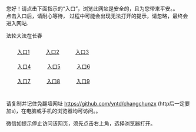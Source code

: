 您好！请点击下面指示的“入口”，浏览此网站是安全的，且为您带来平安。。 <br/>
点击入口后，请耐心等待， 过程中可能会出现无法打开的提示，请忽略，最终会进入网站. </br>

法轮大法在长春<br/>
<div style="padding:10px"><a style="margin:20px" target="_blank" href="https://d2mb5nqso6wv1g.cloudfront.net/2Qpsp?bzaevk" id="ccLink1" rel="nofollow">入口1</a> <a target="_blank" style="margin:20px" href="https://d1spqd0w36pgzb.cloudfront.net/2Qpsp?vdeyduw" id="ccLink2" rel="nofollow">入口2</a> <a style="margin:20px" target="_blank" href="https://d1psihebo7b68d.cloudfront.net/2Qpsp?kjbhpfd" id="ccLink3" rel="nofollow">入口3</a></div>

<div style="padding:10px" ><a style="margin:20px" target="_blank" href="https://d2mb5nqso6wv1g.cloudfront.net/2Qpsp?bzaevk" id="ccLink4" rel="nofollow">入口4</a> <a style="margin:20px" href="https://d1spqd0w36pgzb.cloudfront.net/2Qpsp?vdeyduw" target="_blank" id="ccLink5" rel="nofollow">入口5</a> <a style="margin:20px" href="https://d1psihebo7b68d.cloudfront.net/2Qpsp?kjbhpfd" target="_blank" id="ccLink6" rel="nofollow">入口6</a></div>

<div style="padding:10px"><a style="margin:20px" target="_blank" href="https://d2mb5nqso6wv1g.cloudfront.net/2Qpsp?bzaevk" id="ccLink7" rel="nofollow">入口7</a> <a style="margin:20px" href="https://d1spqd0w36pgzb.cloudfront.net/2Qpsp?vdeyduw" target="_blank" id="ccLink8" rel="nofollow">入口8</a> <a style="margin:20px" target="_blank" href="https://d1psihebo7b68d.cloudfront.net/2Qpsp?kjbhpfd" id="ccLink9" rel="nofollow">入口9</a></div>

<br/>



请复制并记住免翻墙网址 https://github.com/yntd/changchunzx (http后一定要加s)，在电脑或手机的浏览器均可访问。。<br/>

微信如提示停止访问该网页，须先点击右上角，选择浏览器打开。
